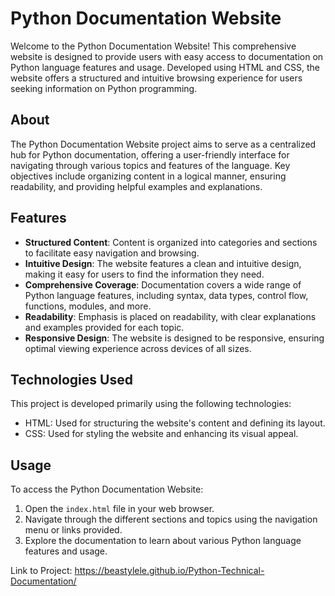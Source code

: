 # Python Documentation Website

Welcome to the Python Documentation Website! This comprehensive website is designed to provide users with easy access to documentation on Python language features and usage. Developed using HTML and CSS, the website offers a structured and intuitive browsing experience for users seeking information on Python programming.

## About

The Python Documentation Website project aims to serve as a centralized hub for Python documentation, offering a user-friendly interface for navigating through various topics and features of the language. Key objectives include organizing content in a logical manner, ensuring readability, and providing helpful examples and explanations.

## Features

- **Structured Content**: Content is organized into categories and sections to facilitate easy navigation and browsing.
- **Intuitive Design**: The website features a clean and intuitive design, making it easy for users to find the information they need.
- **Comprehensive Coverage**: Documentation covers a wide range of Python language features, including syntax, data types, control flow, functions, modules, and more.
- **Readability**: Emphasis is placed on readability, with clear explanations and examples provided for each topic.
- **Responsive Design**: The website is designed to be responsive, ensuring optimal viewing experience across devices of all sizes.

## Technologies Used

This project is developed primarily using the following technologies:
- HTML: Used for structuring the website's content and defining its layout.
- CSS: Used for styling the website and enhancing its visual appeal.

## Usage

To access the Python Documentation Website:
1. Open the `index.html` file in your web browser.
2. Navigate through the different sections and topics using the navigation menu or links provided.
3. Explore the documentation to learn about various Python language features and usage.

Link to Project: https://beastylele.github.io/Python-Technical-Documentation/